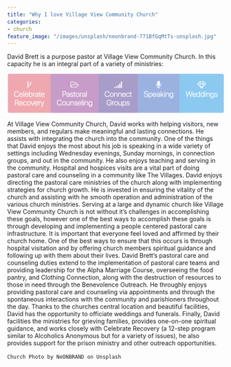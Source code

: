 ```yaml
---
title: "Why I love Village View Community Church"
categories:
- church
feature_image: "/images/unsplash/neonbrand-771BfGqMtTs-unsplash.jpg"
---
```

David Brett is a purpose pastor at Village View Community Church. In this capacity he is an integral part of a variety of ministries:
<!--more-->  
![ministry icons](/images/icons.png "a group of icons representing ministry areas in iconographic form")  

At Village View Community Church, David works with helping visitors, new members, and regulars make meaningful and lasting connections. He assists with integrating the church into the community. One of the things that David enjoys the most about his job is speaking in a wide variety of settings including Wednesday evenings, Sunday mornings, in connection groups, and out in the community. He also enjoys teaching and serving in the community. Hospital and hospices visits are a vital part of doing pastoral care and counseling in a community like The Villages. David enjoys directing the pastoral care ministries of the church along with implementing strategies for church growth. He is invested in ensuring the vitality of the church and assisting with he smooth operation and administration of the various church ministries. Serving at a large and dynamic church like Village View Community Church is not without it’s challenges in accomplishing these goals, however one of the best ways to accomplish these goals is through developing and implementing a people centered pastoral care infrastructure. It is important that everyone feel loved and affirmed by their church home. One of the best ways to ensure that this occurs is through hospital visitation and by offering church members spiritual guidance and following up with them about their lives. David Brett’s pastoral care and counseling duties extend to the implementation of pastoral care teams and providing leadership for the Alpha Marriage Course, overseeing the food pantry, and Clothing Connection, along with the destruction of resources to those in need through the Benevolence Outreach. He throughly enjoys providing pastoral care and counseling via appointments and through the spontaneous interactions with the community and parishioners throughout the day. Thanks to the churches central location and beautiful facilities, David has the opportunity to officiate weddings and funerals. Finally, David facilities the ministries for grieving families, provides one-on-one spiritual guidance, and works closely with Celebrate Recovery (a 12-step program similar to Alcoholics Anonymous but for a variety of issues), he also provides support for the prison ministry and other outreach opportunities.


`Church Photo by NeONBRAND on Unsplash`
